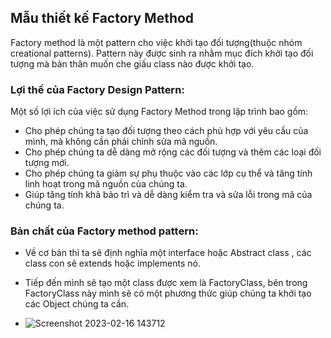 
## Mẫu thiết kế Factory Method
Factory method là một pattern cho việc khởi tạo đối tượng(thuộc nhóm creational patterns). Pattern này được sinh ra nhằm mục đích khởi tạo đối tượng mà bản thân muốn che giấu class nào được khởi tạo.

### Lợi thế của Factory Design Pattern:
Một số lợi ích của việc sử dụng Factory Method trong lập trình bao gồm:

- Cho phép chúng ta tạo đối tượng theo cách phù hợp với yêu cầu của mình, mà không cần phải chỉnh sửa mã nguồn.
- Cho phép chúng ta dễ dàng mở rộng các đối tượng và thêm các loại đối tượng mới.
- Cho phép chúng ta giảm sự phụ thuộc vào các lớp cụ thể và tăng tính linh hoạt trong mã nguồn của chúng ta.
- Giúp tăng tính khả bảo trì và dễ dàng kiểm tra và sửa lỗi trong mã của chúng ta.


### Bản chất của Factory method pattern:
- Về cơ bản thì ta sẽ định nghĩa một interface hoặc Abstract class , các class con sẽ extends hoặc implements nó.
- Tiếp đến mình sẽ tạo một class được xem là FactoryClass, bên trong FactoryClass này mình sẽ có một phương thức giúp chúng ta khởi tạo các Object chúng ta cần.

- ![Screenshot 2023-02-16 143712](https://user-images.githubusercontent.com/122768076/219298749-999bac48-4474-49d9-96bc-f00e2b2245b6.png)

